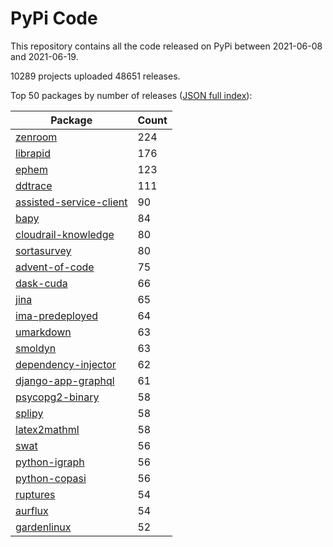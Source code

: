 # PyPi Code

This repository contains all the code released on PyPi between 2021-06-08 and 2021-06-19.

10289 projects uploaded 48651 releases. 

Top 50 packages by number of releases ([JSON full index](./index.json)):

| Package   | Count |
|-----------|-------|
| [zenroom](https://github.com/pypi-data/pypi-code-87/tree/import/zenroom) | 224 |
| [librapid](https://github.com/pypi-data/pypi-code-87/tree/import/librapid) | 176 |
| [ephem](https://github.com/pypi-data/pypi-code-87/tree/import/ephem) | 123 |
| [ddtrace](https://github.com/pypi-data/pypi-code-87/tree/import/ddtrace) | 111 |
| [assisted-service-client](https://github.com/pypi-data/pypi-code-87/tree/import/assisted-service-client) | 90 |
| [bapy](https://github.com/pypi-data/pypi-code-87/tree/import/bapy) | 84 |
| [cloudrail-knowledge](https://github.com/pypi-data/pypi-code-87/tree/import/cloudrail-knowledge) | 80 |
| [sortasurvey](https://github.com/pypi-data/pypi-code-87/tree/import/sortasurvey) | 80 |
| [advent-of-code](https://github.com/pypi-data/pypi-code-87/tree/import/advent-of-code) | 75 |
| [dask-cuda](https://github.com/pypi-data/pypi-code-87/tree/import/dask-cuda) | 66 |
| [jina](https://github.com/pypi-data/pypi-code-87/tree/import/jina) | 65 |
| [ima-predeployed](https://github.com/pypi-data/pypi-code-87/tree/import/ima-predeployed) | 64 |
| [umarkdown](https://github.com/pypi-data/pypi-code-87/tree/import/umarkdown) | 63 |
| [smoldyn](https://github.com/pypi-data/pypi-code-87/tree/import/smoldyn) | 63 |
| [dependency-injector](https://github.com/pypi-data/pypi-code-87/tree/import/dependency-injector) | 62 |
| [django-app-graphql](https://github.com/pypi-data/pypi-code-87/tree/import/django-app-graphql) | 61 |
| [psycopg2-binary](https://github.com/pypi-data/pypi-code-87/tree/import/psycopg2-binary) | 58 |
| [splipy](https://github.com/pypi-data/pypi-code-87/tree/import/splipy) | 58 |
| [latex2mathml](https://github.com/pypi-data/pypi-code-87/tree/import/latex2mathml) | 58 |
| [swat](https://github.com/pypi-data/pypi-code-87/tree/import/swat) | 56 |
| [python-igraph](https://github.com/pypi-data/pypi-code-87/tree/import/python-igraph) | 56 |
| [python-copasi](https://github.com/pypi-data/pypi-code-87/tree/import/python-copasi) | 56 |
| [ruptures](https://github.com/pypi-data/pypi-code-87/tree/import/ruptures) | 54 |
| [aurflux](https://github.com/pypi-data/pypi-code-87/tree/import/aurflux) | 54 |
| [gardenlinux](https://github.com/pypi-data/pypi-code-87/tree/import/gardenlinux) | 52 |
